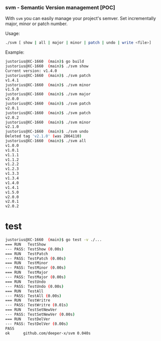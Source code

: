 ### svm - Semantic Version management [POC]

With `svm` you can easily manage your project's semver. Set incrementally major, minor or patch number. 

Usage:
```sh
./svm [ show | all | major | minor | patch | undo | write <file>]
```

Example:
```sh
justorius@XC-1660  (main)$ go build 
justorius@XC-1660  (main)$ ./svm show
Current version: v1.4.0
justorius@XC-1660  (main)$ ./svm patch
v1.4.1
justorius@XC-1660  (main)$ ./svm minor
v1.5.0
justorius@XC-1660  (main)$ ./svm major
v2.0.0
justorius@XC-1660  (main)$ ./svm patch
v2.0.1
justorius@XC-1660  (main)$ ./svm patch
v2.0.2
justorius@XC-1660  (main)$ ./svm minor
v2.1.0
justorius@XC-1660  (main)$ ./svm undo
Deleted tag 'v2.1.0' (was 2864110)
justorius@XC-1660  (main)$ ./svm all
v1.0.0
v1.0.1
v1.1.1
v1.1.2
v1.2.2
v1.2.3
v1.3.3
v1.3.4
v1.4.0
v1.4.1
v1.5.0
v2.0.0
v2.0.1
v2.0.2

```

# test

```sh
justorius@XC-1660  (main)$ go test -v ./...
=== RUN   TestShow
--- PASS: TestShow (0.00s)
=== RUN   TestPatch
--- PASS: TestPatch (0.00s)
=== RUN   TestMinor
--- PASS: TestMinor (0.00s)
=== RUN   TestMajor
--- PASS: TestMajor (0.00s)
=== RUN   TestUndo
--- PASS: TestUndo (0.00s)
=== RUN   TestAll
--- PASS: TestAll (0.00s)
=== RUN   TestWritre
--- PASS: TestWritre (0.01s)
=== RUN   TestSetNewVer
--- PASS: TestSetNewVer (0.00s)
=== RUN   TestDelVer
--- PASS: TestDelVer (0.00s)
PASS
ok  	github.com/deeper-x/svm	0.040s
```

